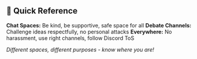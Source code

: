## 🎯 **Quick Reference**
    
**Chat Spaces:** Be kind, be supportive, safe space for all
**Debate Channels:** Challenge ideas respectfully, no personal attacks
**Everywhere:** No harassment, use right channels, follow Discord ToS
    
*Different spaces, different purposes - know where you are!*